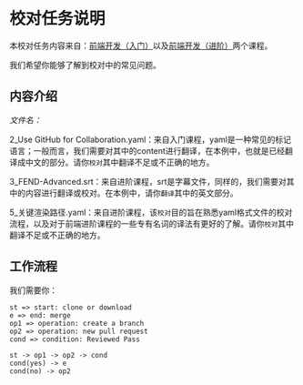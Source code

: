 # 校对任务说明

本校对任务内容来自：[前端开发（入门）](https://cn.udacity.com/course/front-end-web-developer-nanodegree--nd001-cn-basic)以及[前端开发（进阶）](https://cn.udacity.com/course/front-end-web-developer-nanodegree--nd001-cn-advanced)两个课程。

我们希望你能够了解到校对中的常见问题。

## 内容介绍

*文件名：*

2_Use GitHub for Collaboration.yaml：来自入门课程，yaml是一种常见的标记语言；一般而言，我们需要对其中的content进行翻译，在本例中，也就是已经翻译成中文的部分。请你`校对`其中翻译不足或不正确的地方。

3_FEND-Advanced.srt：来自进阶课程，srt是字幕文件，同样的，我们需要对其中的内容进行翻译或校对。在本例中，请你`翻译`其中的英文部分。

5_关键渲染路径.yaml：来自进阶课程，该`校对`目的旨在熟悉yaml格式文件的校对流程，以及对于前端进阶课程的一些专有名词的译法有更好的了解。请你`校对`其中翻译不足或不正确的地方。

## 工作流程

我们需要你：

```flow
st => start: clone or download
e => end: merge
op1 => operation: create a branch
op2 => operation: new pull request
cond => condition: Reviewed Pass

st -> op1 -> op2 -> cond
cond(yes) -> e
cond(no) -> op2
```
